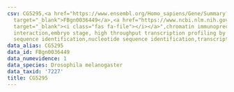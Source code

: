 ```yaml
---
csv: CG5295,<a href="https://www.ensembl.org/Homo_sapiens/Gene/Summary?db=core;g=FBgn0036449"
  target="_blank">FBgn0036449</a>,<a href="https://www.ncbi.nlm.nih.gov/pubmed/15998452"
  target="_blank"><i class="fas fa-file"></i></a>",chromatin immunoprecipitation assay,direct
  interaction,embryo stage, high throughput transcription profiling by microarray,nucleotide
  sequence identification,nucleotide sequence identification,transcriptional regulation,
data_alias: CG5295
data_id: FBgn0036449
data_numevidence: 1
data_species: Drosophila melanogaster
data_taxid: '7227'
title: CG5295
---
```

